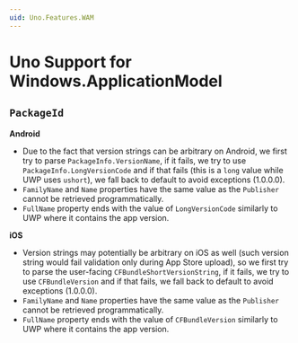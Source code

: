 ```yaml
---
uid: Uno.Features.WAM
---
```


# Uno Support for Windows.ApplicationModel

## `PackageId`

**Android**

- Due to the fact that version strings can be arbitrary on Android, we first try to parse `PackageInfo.VersionName`, if it fails, we try to use `PackageInfo.LongVersionCode` and if that fails (this is a `long` value while UWP uses `ushort`), we fall back to default to avoid exceptions (1.0.0.0).
- `FamilyName` and `Name` properties have the same value as the `Publisher` cannot be retrieved programmatically.
- `FullName` property ends with the value of `LongVersionCode` similarly to UWP where it contains the app version.

**iOS**

- Version strings may potentially be arbitrary on iOS as well (such version string would fail validation only during App Store upload), so we first try to parse the user-facing `CFBundleShortVersionString`, if it fails, we try to use `CFBundleVersion` and if that fails, we fall back to default to avoid exceptions (1.0.0.0).
- `FamilyName` and `Name` properties have the same value as the `Publisher` cannot be retrieved programmatically.
- `FullName` property ends with the value of `CFBundleVersion` similarly to UWP where it contains the app version.
